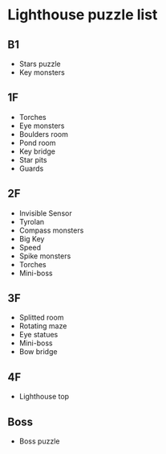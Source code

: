 Lighthouse puzzle list
======================

B1
--

- Stars puzzle
- Key monsters

1F
--

- Torches
- Eye monsters
- Boulders room
- Pond room
- Key bridge
- Star pits
- Guards

2F
--

- Invisible Sensor
- Tyrolan
- Compass monsters
- Big Key
- Speed
- Spike monsters
- Torches
- Mini-boss

3F
--

- Splitted room
- Rotating maze
- Eye statues
- Mini-boss
- Bow bridge

4F
--

- Lighthouse top

Boss
----

- Boss puzzle
